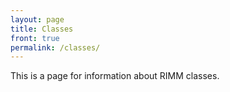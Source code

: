 ```yaml
---
layout: page
title: Classes
front: true
permalink: /classes/
---
```


This is a page for information about RIMM classes.
